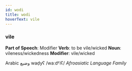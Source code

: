 ```yaml
---
id: wodi
title: wodi
hoverText: vile
---
```


### vile

**Part of Speech**: Modifier
**Verb**: to be vile/wicked
**Noun**: vileness/wickedness
**Modifier**: vile/wicked

Arabic وضيع‎ waḍyʕ /waːdˤiʕ/
*Afroasiatic Language Family*
